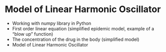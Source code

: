 # Model of Linear Harmonic Oscillator

* Working with numpy library in Python
* First order linear equation (simplified
epidemic model, example of a “blow up” function)
* The concentration of the drug in the body (simplified model)
* Model of Linear Harmonic Oscillator
